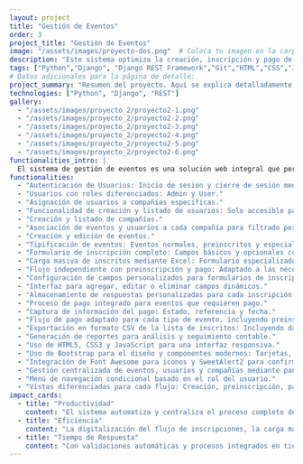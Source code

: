 ```yaml
---
layout: project
title: "Gestión de Eventos"
order: 3
project_title: "Gestión de Eventos"
image: "/assets/images/proyecto-dos.png"  # Coloca tu imagen en la carpeta assets/images
description: "Este sistema optimiza la creación, inscripción y pago de eventos, permitiendo la gestión eficiente de eventos normales, preinscritos y especiales. Ofrece formularios personalizados, carga masiva de inscritos, validación de inscripciones y flujos de pago adaptados, asegurando una experiencia de usuario fluida y efectiva."
tags: ["Python","Django", "Django REST Framework","Git","HTML","CSS","JavaScript","Base de datos relacional"]
# Datos adicionales para la página de detalle:
project_summary: "Resumen del proyecto. Aquí se explica detalladamente el objetivo y el contexto de la aplicación..."
technologies: ["Python", "Django", "REST"]
gallery:
  - "/assets/images/proyecto_2/proyecto2-1.png"
  - "/assets/images/proyecto_2/proyecto2-2.png"
  - "/assets/images/proyecto_2/proyecto2-3.png"  
  - "/assets/images/proyecto_2/proyecto2-4.png"  
  - "/assets/images/proyecto_2/proyecto2-5.png"      
  - "/assets/images/proyecto_2/proyecto2-6.png"   
functionalities_intro: |
  El sistema de gestión de eventos es una solución web integral que permite a administradores y usuarios gestionar, inscribir y procesar pagos para diferentes tipos de eventos de manera eficiente. El proyecto se caracteriza por su robusta arquitectura basada en Django, la implementación de roles de usuario y la personalización de formularios para adaptarse a las necesidades específicas de cada evento. Con la capacidad de cargar preinscritos a través de archivos Excel y un mecanismo dinámico para definir campos personalizados, el sistema ofrece una solución flexible que se puede adaptar tanto a eventos regulares como a casos especiales. Además, la integración de la pasarela ePayco asegura que el proceso de pago se realice de forma segura y eficiente:
functionalities:
  - "Autenticación de Usuarios: Inicio de sesión y cierre de sesión mediante Django."
  - "Usuarios con roles diferenciados: Admin y User."
  - "Asignación de usuarios a compañías específicas."
  - "Funcionalidad de creación y listado de usuarios: Solo accesible para Admin."
  - "Creación y listado de compañías."
  - "Asociación de eventos y usuarios a cada compañía para filtrado personalizado."
  - "Creación y edición de eventos."
  - "Tipificación de eventos: Eventos normales, preinscritos y especiales."
  - "Formulario de inscripción completo: Campos básicos y opcionales configurables para eventos normales."
  - "Carga masiva de inscritos mediante Excel: Formulario especializado para validar la inscripción y redirección a la pasarela de pago en eventos de preinscritos."
  - "Flujo independiente con preinscripción y pago: Adaptado a las necesidades de eventos especiales."
  - "Configuración de campos personalizados para formularios de inscripción."
  - "Interfaz para agregar, editar o eliminar campos dinámicos."
  - "Almacenamiento de respuestas personalizadas para cada inscripción."
  - "Proceso de pago integrado para eventos que requieren pago."
  - "Captura de información del pago: Estado, referencia y fecha."
  - "Flujo de pago adaptado para cada tipo de evento, incluyendo preinscritos y especiales."
  - "Exportación en formato CSV de la lista de inscritos: Incluyendo datos básicos y campos adicionales."
  - "Generación de reportes para análisis y seguimiento contable."
  - "Uso de HTML5, CSS3 y JavaScript para una interfaz responsiva."
  - "Uso de Bootstrap para el diseño y componentes modernos: Tarjetas, tablas, dropdowns."
  - "Integración de Font Awesome para íconos y SweetAlert2 para confirmaciones interactivas."
  - "Gestión centralizada de eventos, usuarios y compañías mediante panel de administración."
  - "Menú de navegación condicional basado en el rol del usuario."
  - "Vistas diferenciadas para cada flujo: Creación, preinscripción, pago, configuración de campos."
impact_cards:
  - title: "Productividad"
    content: "El sistema automatiza y centraliza el proceso completo de gestión de eventos, reemplazando las soluciones improvisadas como Google Forms. Al permitir la inscripción, configuración de campos adicionales y gestión de pagos de manera integrada, el equipo ahorra tiempo y elimina tareas redundantes, lo que se traduce en mayor capacidad para concentrarse en la administración estratégica de proyectos y en mejorar la experiencia del cliente."
  - title: "Eficiencia"
    content: "La digitalización del flujo de inscripciones, la carga masiva de preinscritos y la integración con la pasarela de pagos disminuyen significativamente la dependencia de procesos manuales. Esta automatización reduce errores y brinda datos consistentes y fiables, permitiendo decisiones informadas y optimizando la operación para garantizar la continuidad y calidad en la ejecución de proyectos, impactando positivamente en la satisfacción del cliente."
  - title: "Tiempo de Respuesta"
    content: "Con validaciones automáticas y procesos integrados en tiempo real, el sistema transforma la manera en que se gestionan las inscripciones y los pagos. Los participantes pueden registrarse y proceder a realizar pagos de forma inmediata, lo que acelera la retroalimentación y permite a la organización responder ágilmente a cualquier incidencia, asegurando una ejecución puntual de los eventos y fortaleciendo la fidelización de los clientes."
---
```





